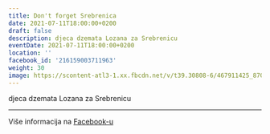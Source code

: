 ```yaml
---
title: Don't forget Srebrenica
date: 2021-07-11T18:00:00+0200
draft: false
description: djeca dzemata Lozana za Srebrenicu
eventDate: 2021-07-11T18:00:00+0200
location: ''
facebook_id: '216159003711963'
weight: 30
image: https://scontent-atl3-1.xx.fbcdn.net/v/t39.30808-6/467911425_8702124949883247_8451066247417132989_n.jpg?_nc_cat=103&ccb=1-7&_nc_sid=9e60e4&_nc_ohc=epsfMEZn9OsQ7kNvwEGN1zF&_nc_oc=AdkD92CwBPL5YkmNYdI-RpXJh9SSoi97QMBQ_73f_himtDdSL0I6uMJdpZneYPidLnc&_nc_zt=23&_nc_ht=scontent-atl3-1.xx&edm=ABTKTjYEAAAA&_nc_gid=FfR-YdzP2ANS9qJPySnITw&oh=00_AfaIzHHKw0EbYsG0cOXg7QcGpGE-6MkDeZ7vNRMXkbWuVw&oe=68C15999
---
```


djeca dzemata Lozana za Srebrenicu

---

Više informacija na [Facebook-u](https://facebook.com/events/216159003711963)